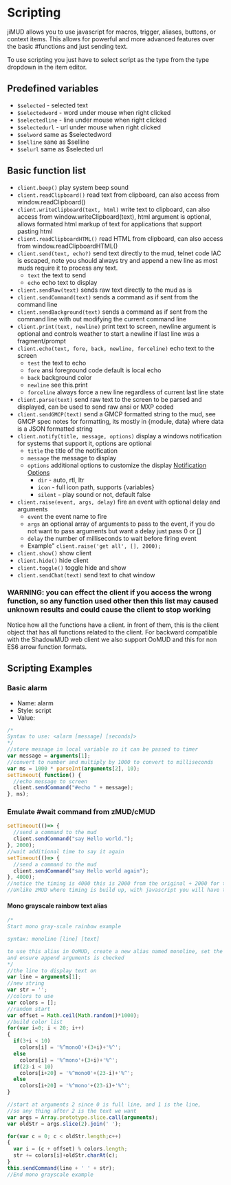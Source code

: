 # Scripting

jiMUD allows you to use javascript for macros, trigger, aliases, buttons, or context items. This allows
for powerful and more advanced features over the basic #functions and just sending text.

To use scripting you just have to select script as the type from the type dropdown in the item editor.

## Predefined variables

- `$selected` - selected text
- `$selectedword` - word under mouse when right clicked
- `$selectedline` - line under mouse when right clicked
- `$selectedurl` - url under mouse when right clicked
- `$selword` same as $selectedword
- `$selline` sane as $selline
- `$selurl` same as $selected url

## Basic function list

- `client.beep()` play system beep sound
- `client.readClipboard()` read text from clipboard, can also access from window.readClipboard()
- `client.writeClipboard(text, html)` write text to clipboard, can also access from window.writeClipboard(text), html argument is optional, allows formated html markup of text for applications that support pasting html
- `client.readClipboardHTML()` read HTML from clipboard, can also access from window.readClipboardHTML()
- `client.send(text, echo?)` send text directly to the mud, telnet code IAC is escaped, note you should always try and append a new line as most muds require it to process any text.
  - `text` the text to send
  - `echo` echo text to display
- `client.sendRaw(text)` sends raw text directly to the mud as is
- `client.sendCommand(text)` sends a command as if sent from the command line
- `client.sendBackground(text)` sends a command as if sent from the command line with out modifying the current command line
- `client.print(text, newline)` print text to screen, newline argument is optional and controls weather to start a newline if last line was a fragment/prompt
- `client.echo(text, fore, back, newline, forceline)` echo text to the screen
  - `test` the text to echo
  - `fore` ansi foreground code default is local echo
  - `back` background color
  - `newline` see this.print
  - `forceline` always force a new line regardless of current last line state
- `client.parse(text)` send raw text to the screen to be parsed and displayed, can be used to send raw ansi or MXP coded
- `client.sendGMCP(text)` send a GMCP formatted string to the mud, see GMCP spec notes for formatting, its mostly in {module, data} where data is a JSON formatted string
- `client.notify(title, message, options)` display a windows notification for systems that support it, options are optional
  - `title` the title of the notification
  - `message` the message to display
  - `options` additional options to customize the display [Notification Options](https://developer.mozilla.org/en-US/docs/Web/API/notification/Notification)
    - `dir` - auto, rtl, ltr
    - `icon` - full icon path, supports {variables}
    - `silent` - play sound or not, default false
- `client.raise(event, args, delay)` fire an event with optional delay and arguments
  - `event` the event name to fire
  - `args` an optional array of arguments to pass to the event, if you do not want to pass arguments but want a delay just pass 0 or []
  - `delay` the number of milliseconds to wait before firing event
  - Example" `client.raise('get all', [], 2000);`
- `client.show()` show client
- `client.hide()` hide client
- `client.toggle()` toggle hide and show
- `client.sendChat(text)` send text to chat window

### **WARNING**: you can effect the client if you access the wrong function, so any function used other then this list may caused unknown results and could cause the client to stop working

Notice how all the functions have a client. in front of them, this is the client object that has all functions related to the client. For backward compatible with the ShadowMUD
web client we also support OoMUD and this for non ES6 arrow function formats.

## Scripting Examples

### Basic alarm

- Name: alarm
- Style: script
- Value:

```javascript
/*
Syntax to use: <alarm [message] [seconds]>
*/
//store message in local variable so it can be passed to timer
var message = arguments[1];
//convert to number and multiply by 1000 to convert to milliseconds
var ms = 1000 * parseInt(arguments[2], 10);
setTimeout( function() {
  //echo message to screen
  client.sendCommand("#echo " + message);
}, ms);
```

### Emulate #wait command from zMUD/cMUD

```javascript
setTimeout(()=> {
  //send a command to the mud
  client.sendCommand("say Hello world.");
}, 2000);
//wait additional time to say it again
setTimeout(()=> {
  //send a command to the mud
  client.sendCommand("say Hello world again");
}, 4000);
//notice the timing is 4000 this is 2000 from the original + 2000 for the new for a total of 4 seconds
//Unlike zMUD where timing is build up, with javascript you will have to handle your own consecutive timing
```

#### Mono grayscale rainbow text alias

```javascript
/*
Start mono gray-scale rainbow example

syntax: monoline [line] [text]

to use this alias in OoMUD, create a new alias named monoline, set the style to Script
and ensure append arguments is checked
*/
//the line to display text on
var line = arguments[1];
//new string
var str = '';
//colors to use
var colors = [];
//random start
var offset = Math.ceil(Math.random()*1000);
//build color list
for(var i=0; i < 20; i++)
{
  if(3+i < 10)
    colors[i] = '%^mono0'+(3+i)+'%^';
  else
    colors[i] = '%^mono'+(3+i)+'%^';
  if(23-i < 10)
    colors[i+20] = '%^mono0'+(23-i)+'%^';
  else
    colors[i+20] = '%^mono'+(23-i)+'%^';
}

//start at arguments 2 since 0 is full line, and 1 is the line,
//so any thing after 2 is the text we want
var args = Array.prototype.slice.call(arguments);
var oldStr = args.slice(2).join(' ');

for(var c = 0; c < oldStr.length;c++)
{
  var i = (c + offset) % colors.length;
  str += colors[i]+oldStr.charAt(c);
}
this.sendCommand(line + ' ' + str);
//End mono grayscale example
```

